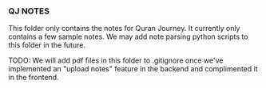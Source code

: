 ### QJ NOTES
This folder only contains the notes for Quran Journey. It currently only contains a few sample notes. We may add note parsing python scripts to this folder in the future.

TODO: We will add pdf files in this folder to .gitignore once we've implemented an "upload notes" feature in the backend and complimented it in the frontend.